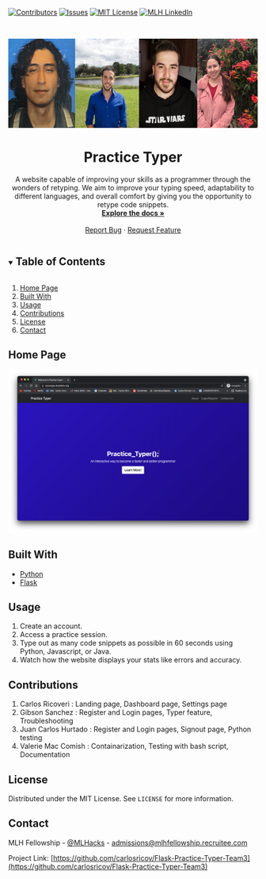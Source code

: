 <!--
*** Thanks for checking out Flask-Practice-Typer-Team3. If you have a suggestion
*** that would make this better, please open an issue.
*** Thanks again!
***
***
***
-->



<!-- PROJECT SHIELDS -->
<!--
*** I'm using markdown "reference style" links for readability.
*** Reference links are enclosed in brackets [ ] instead of parentheses ( ).
*** See the bottom of this document for the declaration of the reference variables
*** for contributors-url, etc. This is the concise syntax.
*** https://www.markdownguide.org/basic-syntax/#reference-style-links
-->
[![Contributors][contributors-shield]][contributors-url]
[![Issues][issues-shield]][issues-url]
[![MIT License][license-shield]][license-url]
[![MLH LinkedIn][linkedin-shield]][linkedin-url]



<!-- PROJECT LOGO -->
<br />
<p align="center">
  <a href="https://github.com/carlosricov/Flask-Practice-Typer-Team3">
    <img src="images/logo.png" alt="Logo" width="600" height="180">
  </a>

  <h1 align="center">Practice Typer</h1>

  <p align="center">
    A website capable of  improving your skills as a programmer through the wonders of retyping. We aim to improve your typing speed, adaptability to different languages, and overall comfort by giving you the opportunity to retype code snippets.
    <br />
    <a href="https://github.com/carlosricov/Flask-Practice-Typer-Team3"><strong>Explore the docs »</strong></a>
    <br />
    <br />
    <a href="https://github.com/carlosricov/Flask-Practice-Typer-Team3/issues">Report Bug</a>
    ·
    <a href="https://github.com/carlosricov/Flask-Practice-Typer-Team3/issues">Request Feature</a>
  </p>
</p>



<!-- TABLE OF CONTENTS -->
<details open="open">
  <summary><h2 style="display: inline-block">Table of Contents</h2></summary>
  <ol>
    <li><a href="#home-page">Home Page</a></li>
    <li><a href="#built-with">Built With</a></li>
    <li><a href="#usage">Usage</a></li>
    <li><a href="#contributions">Contributions</a></li>
    <li><a href="#license">License</a></li>
    <li><a href="#contact">Contact</a></li>
  </ol>
</details>



<!-- ABOUT THE PROJECT -->
## Home Page

[![Product Name Screen Shot][product-screenshot]](https://example.com)

## Built With

* [Python](https://www.python.org/)
* [Flask](https://flask.palletsprojects.com/en/2.0.x/)



<!-- USAGE EXAMPLES -->
## Usage

1. Create an account.
2. Access a practice session.
3. Type out as many code snippets as possible in 60 seconds using Python, Javascript, or Java.
4. Watch how the website displays your stats like errors and accuracy.


<!-- CONTRIBUTIONS -->
## Contributions

1. Carlos Ricoveri : Landing page, Dashboard page, Settings page
2. Gibson Sanchez : Register and Login pages, Typer feature, Troubleshooting
3. Juan Carlos Hurtado : Register and Login pages, Signout page, Python testing
4. Valerie Mac Comish : Containarization, Testing with bash script, Documentation



<!-- LICENSE -->
## License

Distributed under the MIT License. See `LICENSE` for more information.



<!-- CONTACT -->
## Contact

MLH Fellowship - [@MLHacks](https://twitter.com/MLHacks) - admissions@mlhfellowship.recruitee.com

Project Link: [https://github.com/carlosricov/Flask-Practice-Typer-Team3](https://github.com/carlosricov/Flask-Practice-Typer-Team3)



<!-- MARKDOWN LINKS & IMAGES -->
<!-- https://www.markdownguide.org/basic-syntax/#reference-style-links -->
[contributors-shield]: https://img.shields.io/github/contributors/carlosricov/Flask-Practice-Typer-Team3.svg?style=for-the-badge
[contributors-url]: https://github.com/carlosricov/Flask-Practice-Typer-Team3/graphs/contributors
[issues-shield]: https://img.shields.io/github/issues/carlosricov/Flask-Practice-Typer-Team3.svg?style=for-the-badge
[issues-url]: https://github.com/carlosricov/Flask-Practice-Typer-Team3/issues
[license-shield]: https://img.shields.io/github/license/carlosricov/Flask-Practice-Typer-Team3.svg?style=for-the-badge
[license-url]: https://github.com/carlosricov/Flask-Practice-Typer-Team3/blob/master/LICENSE
[linkedin-shield]: https://img.shields.io/badge/-LinkedIn-black.svg?style=for-the-badge&logo=linkedin&colorB=555
[linkedin-url]: https://www.linkedin.com/company/major-league-hacking/mycompany/
[product-screenshot]: images/screenshot1.png
